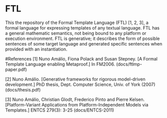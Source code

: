 # FTL
This the repository of the Formal Template Language (FTL) [1, 2, 3], a formal language for expressing templates of any textual language. FTL has a general mathematic semantics, not being bound to any platform or execution environment. FTL is generative; it describes the form of possible sentences of some target language and generated specific sentences when provided with an instantiation.

#References
[1] Nuno Amálio, Fiona Polack and Susan Stepney. [A Formal Template Language enabling Metaproof.]
In FM2006. (docs/ftlmp-paper.pdf)

[2] Nuno Amálio. [Generative frameworks for rigorous model-driven development.] PhD
thesis, Dept. Computer Science, Univ. of York (2007) (docs/thesis.pdf)

[3] Nuno Amálio, Christian Glodt, Frederico Pinto and Pierre Kelsen. [Platform-Variant Applications from Platform-Independent Models via Templates.] ENTCS 279(3): 3-25 (docs/ENTCS-2011)
